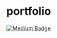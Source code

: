 # portfolio
[![Medium Badge](https://badgen.net/badge/icon/medium?icon=medium&label)](https://medium.com/@kaiiyer)
